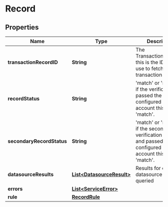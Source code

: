 

# Record



## Properties

| Name | Type | Description | Notes |
|------------ | ------------- | ------------- | -------------|
|**transactionRecordID** | **String** | The TransactionRecordID, this is the ID you will use to fetch the transaction again. |  [optional] |
|**recordStatus** | **String** | &#39;match&#39; or &#39;nomatch&#39; if the verification passed the rules configured on your account this will be &#39;match&#39;. |  [optional] |
|**secondaryRecordStatus** | **String** | &#39;match&#39; or &#39;nomatch&#39; if the secondary verification was run and passed the rules configured on your account this will be &#39;match&#39;. |  [optional] |
|**datasourceResults** | [**List&lt;DatasourceResult&gt;**](DatasourceResult.md) | Results for each datasource that was queried |  [optional] |
|**errors** | [**List&lt;ServiceError&gt;**](ServiceError.md) |  |  [optional] |
|**rule** | [**RecordRule**](RecordRule.md) |  |  [optional] |



